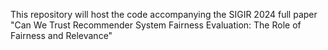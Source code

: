 This repository will host the code accompanying the SIGIR 2024 full paper "Can We Trust Recommender System Fairness Evaluation: The Role of Fairness and Relevance"

